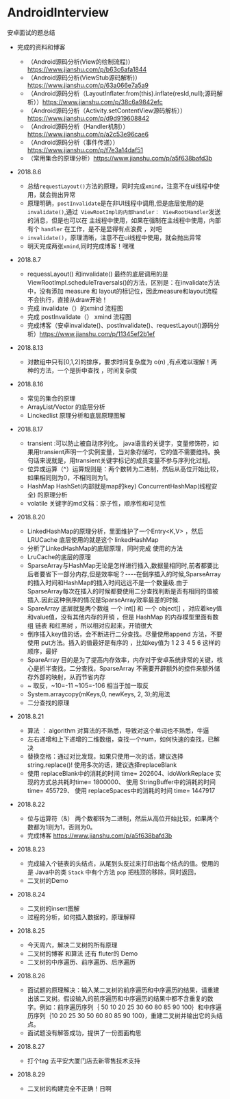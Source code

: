 # AndroidInterview
安卓面试的题总结

* 完成的资料和博客
   * （Android源码分析(View的绘制流程)） https://www.jianshu.com/p/b63c6afa1844 
   * （Android源码分析(ViewStub源码解析)）https://www.jianshu.com/p/63a066e7a5a9
   * （Android源码分析（LayoutInflater.from(this).inflate(resId,null);源码解析））https://www.jianshu.com/p/38c6a9842efc
   * （Android源码分析（Activity.setContentView源码解析））https://www.jianshu.com/p/d9d919608842
   * （Android源码分析（Handler机制））https://www.jianshu.com/p/a2c53e96cae6
   * （Android源码分析（事件传递））https://www.jianshu.com/p/f7e3a14daf51
   *  （常用集合的原理分析）https://www.jianshu.com/p/a5f638bafd3b
   
   
   
* 2018.8.6 
  *  总结`requestLayout()`方法的原理，同时完成`xmind`，注意不在ui线程中使用，就会抛出异常
  *  原理明确，`postInvalidate`是在非UI线程中调用,但是底层使用的是 `invalidate()`,通过` ViewRootImpl的内部handler： ViewRootHandler`发送的消息，但是也可以在 主线程中使用，如果在强制在主线程中使用，内部有个 `handler` 在工作，是不是显得有点浪费 ，对吧
  *   `invalidate()`，原理清晰，注意不在ui线程中使用，就会抛出异常
  * 明天完成两张`xmind`,同时完成博客！嘿嘿 
* 2018.8.7 
  * requessLayout() 和invalidate()  最终的底层调用的是 ViewRootImpl.scheduleTraversals()的方法，区别是：在invalidate方法中，没有添加 measure 和 layout的标记位，因此measure和layout流程不会执行，直接从draw开始！
  * 完成 invalidate（）的xmind 流程图  
  * 完成 postInvalidate（） xmind 流程图
  * 完成博客（安卓invalidate()、postInvalidate()、requestLayout()源码分析）https://www.jianshu.com/p/11345ef2b1ef
* 2018.8.13
  * 对数组中只有[0,1,2]的排序，要求时间复杂度为 o(n) ,有点难以理解！两种的方法，一个是折中查找  ，时间复杂度
  
* 2018.8.16
  * 常见的集合的原理
   * ArrayList/Vector 的底层分析
   * Linckedlist 原理分析和底层原理图解
* 2018.8.17
  * transient :可以防止被自动序列化。   java语言的关键字，变量修饰符，如果用transient声明一个实例变量，当对象存储时，它的值不需要维持。换句话来说就是，用transient关键字标记的成员变量不参与序列化过程。   
  * 位异或运算（^）运算规则是：两个数转为二进制，然后从高位开始比较，如果相同则为0，不相同则为1。
  * HashMap HashSet(内部就是map的key) ConcurrentHashMap(线程安全) 的原理分析
  * volatile 关键字的md文档：原子性，顺序性和可见性 
  
* 2018.8.20 
   *  LinkedHashMap的原理分析，里面维护了一个Entry<K,V> ，然后LRUCache 底层使用的就是这个 linkedHashMap 
   * 分析了LinkedHashMap的底层原理，同时完成 使用的方法 
   * LruCache的底层的原理  
   * SparseArray与HashMap无论是怎样进行插入,数据量相同时,前者都要比后者要省下一部分内存,但是效率呢？----在倒序插入的时候,SparseArray的插入时间和HashMap的插入时间远远不是一个数量级.由于SparseArray每次在插入的时候都要使用二分查找判断是否有相同的值被插入.因此这种倒序的情况是SparseArray效率最差的时候.
   * SpareArray 底层就是两个数组 一个 int[] 和 一个 object[] ，对应着key值和value值，没有其他内存的开销 ，但是 HashMap 的内存模型里面有数组 链表 和红黑树 ，所以相对应起来，开销很大  
   * 倒序插入key值的话，会不断进行二分查找。尽量使用append 方法，不要使用 put方法。插入的值最好是有序的 ，比如key值为  1 2 3 4 5 6 这样的顺序，最好
   * SpareArray 目的是为了提高内存效率，内存对于安卓系统非常的关键，核心是折半查找，二分查找，SparseArray 不需要开辟额外的控件来额外储存外部的映射，从而节省内存
   * ~ 取反，~10=-11  ~105=-106  相当于加一取反
   * System.arraycopy(mKeys,0, newKeys, 2, 3);的用法
   * 二分查找的原理
   
* 2018.8.21
   * 算法 ： algorithm  对算法的不熟悉，导致对这个单词也不熟悉，牛逼 
   * 左右递增和上下递增的二维数组，查找一个num，如何快速的查找，已解决
   * 替换空格：通过对比发现，如果只使用一次的话，建议选择 string.replace()! 使用多次的话，建议选择replaceBlank 
   *  使用 replaceBlank中的消耗的时间 time= 202604、idoWorkReplace 实现的方式总共耗时time= 1800000、 使用 StringBuffer中的消耗的时间 time= 455729、 使用 replaceSpaces中的消耗的时间 time= 1447917
   
* 2018.8.22
   * 位与运算符（&） 两个数都转为二进制，然后从高位开始比较，如果两个数都为1则为1，否则为0。   
   * 完成博客 https://www.jianshu.com/p/a5f638bafd3b
   
* 2018.8.23
   * 完成输入个链表的头结点，从尾到头反过来打印出每个结点的值。使用的是 Java中的类    `Stack` 中有个方法 `pop` 把栈顶的移除，同时返回，
   * 二叉树的Demo    
   
* 2018.8.24 
    * 二叉树的insert图解
    * 过程的分析，如何插入数据的，原理解释    
    
* 2018.8.25    
    * 今天周六，解决二叉树的所有原理 
    * 二叉树的博客 和算法 还有 fluter的 Demo
    * 二叉树的中序遍历、前序遍历、后序遍历
* 2018.8.26
     *   面试题的原理解决：输入某二叉树的前序遍历和中序遍历的结果，请重建出该二叉树。假设输入的前序遍历和中序遍历的结果中都不含重复的数字。例如：前序遍历序列｛ 50 10 20 25 30 60 80 85 90 100｝和中序遍历序列｛10 20 25 30 50 60 80 85 90 100}，重建二叉树并输出它的头结点。  
     *  面试题没有解答成功，提供了一份图面构思
     
* 2018.8.27 
   * 打个tag 去平安大厦门店去新零售技术支持     
* 2018.8.29
   * 二叉树的构建完全不正确！日啊   